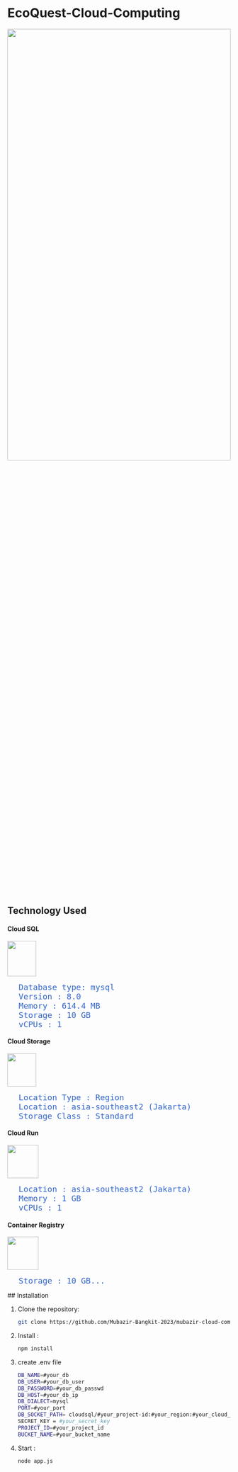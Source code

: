 # EcoQuest-Cloud-Computing
<img src="https://github.com/Mubazir-Bangkit-2023/mubazir-cloud-computing/assets/96626242/ed84e5bf-4c56-45cc-ba91-e99c6d8e4aab" width="100%" height="50%">

## Technology Used

#### Cloud SQL
<img src="https://github.com/Mubazir-Bangkit-2023/mubazir-cloud-computing/assets/96626242/d4e252f2-151e-4973-b9b1-8d7b164dce33" width="65px" height="80px">
<br><pre>
   <span style="font-size: 18px; color: #3366cc;">Database type: mysql</span>
   <span style="font-size: 18px; color: #3366cc;">Version : 8.0 </span>
   <span style="font-size: 18px; color: #3366cc;">Memory : 614.4 MB </span>
   <span style="font-size: 18px; color: #3366cc;">Storage : 10 GB </span>
   <span style="font-size: 18px; color: #3366cc;">vCPUs : 1 </span>
</pre>

#### Cloud Storage
<img src="https://github.com/Mubazir-Bangkit-2023/mubazir-cloud-computing/assets/96626242/ac9ff32e-dd59-4368-a02b-d239df606ddc" width="65px" height="75px">
<br>
<pre>
   <span style="font-size: 18px; color: #3366cc;">Location Type : Region </span>
   <span style="font-size: 18px; color: #3366cc;">Location : asia-southeast2 (Jakarta)</span>
   <span style="font-size: 18px; color: #3366cc;">Storage Class : Standard</span>
</pre>

#### Cloud Run
<img src="https://github.com/Mubazir-Bangkit-2023/mubazir-cloud-computing/assets/96626242/fda0b2ea-8b04-4bf2-b6c0-3906b7cb6c43" width="70px" height="75px">
<br>
<pre>
   <span style="font-size: 18px; color: #3366cc;">Location : asia-southeast2 (Jakarta) </span>
   <span style="font-size: 18px; color: #3366cc;">Memory : 1 GB </span>
   <span style="font-size: 18px; color: #3366cc;">vCPUs : 1 </span>
</pre>

#### Container Registry
<img src="https://github.com/Mubazir-Bangkit-2023/mubazir-cloud-computing/assets/96626242/453f125a-684a-4a49-8f37-d1d6acdecfee" width="70px" height="75px">
<br>
<pre>
   <span style="font-size: 18px; color: #3366cc;">Storage : 10 GB...</span>
</pre>
## Installation

1. Clone the repository:

   ```bash
   git clone https://github.com/Mubazir-Bangkit-2023/mubazir-cloud-computing.git

2. Install :

   ```bash
   npm install

3. create .env file

   ```bash
   DB_NAME=#your_db
   DB_USER=#your_db_user
   DB_PASSWORD=#your_db_passwd
   DB_HOST=#your_db_ip
   DB_DIALECT=mysql
   PORT=#your_port
   DB_SOCKET_PATH= cloudsql/#your_project-id:#your_region:#your_cloud_sql_name
   SECRET_KEY = #your_secret_key
   PROJECT_ID=#your_project_id
   BUCKET_NAME=#your_bucket_name

5. Start :
   ```bash
   node app.js
